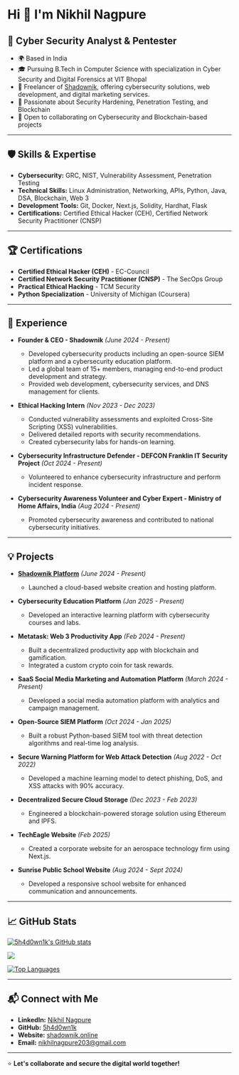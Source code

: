 # Hi 👋 I'm Nikhil Nagpure

## 🚀 Cyber Security Analyst & Pentester

- 🌍 Based in India
- 🎓 Pursuing B.Tech in Computer Science with specialization in Cyber Security and Digital Forensics at VIT Bhopal
- 💼 Freelancer of [Shadownik](https://www.shadownik.online), offering cybersecurity solutions, web development, and digital marketing services.
- 🧠 Passionate about Security Hardening, Penetration Testing, and Blockchain
- 🤝 Open to collaborating on Cybersecurity and Blockchain-based projects

---

## 🛡️ Skills & Expertise

- **Cybersecurity:** GRC, NIST, Vulnerability Assessment, Penetration Testing
- **Technical Skills:** Linux Administration, Networking, APIs, Python, Java, DSA, Blockchain, Web 3
- **Development Tools:** Git, Docker, Next.js, Solidity, Hardhat, Flask
- **Certifications:** Certified Ethical Hacker (CEH), Certified Network Security Practitioner (CNSP)

---

## 🏆 Certifications

- **Certified Ethical Hacker (CEH)** - EC-Council
- **Certified Network Security Practitioner (CNSP)** - The SecOps Group
- **Practical Ethical Hacking** - TCM Security
- **Python Specialization** - University of Michigan (Coursera)

---

## 🔎 Experience

- **Founder & CEO - Shadownik** *(June 2024 - Present)*  
  - Developed cybersecurity products including an open-source SIEM platform and a cybersecurity education platform.
  - Led a global team of 15+ members, managing end-to-end product development and strategy.
  - Provided web development, cybersecurity services, and DNS management for clients.

- **Ethical Hacking Intern** *(Nov 2023 - Dec 2023)*  
  - Conducted vulnerability assessments and exploited Cross-Site Scripting (XSS) vulnerabilities.
  - Delivered detailed reports with security recommendations.
  - Created cybersecurity labs for hands-on learning.

- **Cybersecurity Infrastructure Defender - DEFCON Franklin IT Security Project** *(Oct 2024 - Present)*
  - Volunteered to enhance cybersecurity infrastructure and perform incident response.

- **Cybersecurity Awareness Volunteer and Cyber Expert - Ministry of Home Affairs, India** *(Aug 2024 - Present)*
  - Promoted cybersecurity awareness and contributed to national cybersecurity initiatives.

---

## 💡 Projects

- **[Shadownik Platform](https://www.shadownik.online)** *(June 2024 - Present)*
  - Launched a cloud-based website creation and hosting platform.

- **Cybersecurity Education Platform** *(Jan 2025 - Present)*
  - Developed an interactive learning platform with cybersecurity courses and labs.

- **Metatask: Web 3 Productivity App** *(Feb 2024 - Present)*
  - Built a decentralized productivity app with blockchain and gamification.
  - Integrated a custom crypto coin for task rewards.

- **SaaS Social Media Marketing and Automation Platform** *(March 2024 - Present)*
  - Developed a social media automation platform with analytics and campaign management.

- **Open-Source SIEM Platform** *(Oct 2024 - Jan 2025)*
  - Built a robust Python-based SIEM tool with threat detection algorithms and real-time log analysis.

- **Secure Warning Platform for Web Attack Detection** *(Aug 2022 - Oct 2022)*
  - Developed a machine learning model to detect phishing, DoS, and XSS attacks with 90% accuracy.

- **Decentralized Secure Cloud Storage** *(Dec 2023 - Feb 2023)*
  - Engineered a blockchain-powered storage solution using Ethereum and IPFS.

- **TechEagle Website** *(Feb 2025)*
  - Created a corporate website for an aerospace technology firm using Next.js.

- **Sunrise Public School Website** *(Aug 2024 - Sept 2024)*
  - Developed a responsive school website for enhanced communication and announcements.

---

## 📈 GitHub Stats

<a href="http://www.github.com/5h4d0wn1k"><img src="https://github-readme-stats.vercel.app/api?username=5h4d0wn1k&show_icons=true&hide=prs,issues,contribs&title_color=0891b2&text_color=ffffff&icon_color=0891b2&bg_color=1c1917&hide_border=true&show_icons=true" alt="5h4d0wn1k's GitHub stats" /></a>

<a href="http://www.github.com/5h4d0wn1k"><img src="https://github-readme-streak-stats.herokuapp.com/?user=5h4d0wn1k&stroke=ffffff&background=1c1917&ring=0891b2&fire=0891b2&currStreakNum=ffffff&currStreakLabel=0891b2&sideNums=ffffff&sideLabels=ffffff&dates=ffffff&hide_border=true" /></a>

<a href="https://github.com/5h4d0wn1k" align="left"><img src="https://github-readme-stats.vercel.app/api/top-langs/?username=5h4d0wn1k&langs_count=10&title_color=0891b2&text_color=ffffff&icon_color=0891b2&bg_color=1c1917&hide_border=true&locale=en&custom_title=Top%20Languages" alt="Top Languages" /></a>

---

## 📬 Connect with Me

- **LinkedIn:** [Nikhil Nagpure](https://www.linkedin.com/in/nikhilnagpure24)  
- **GitHub:** [5h4d0wn1k](https://github.com/5h4d0wn1k)  
- **Website:** [shadownik.online](https://www.shadownik.online)  
- **Email:** nikhilnagpure203@gmail.com  

---

⭐ **Let's collaborate and secure the digital world together!**

